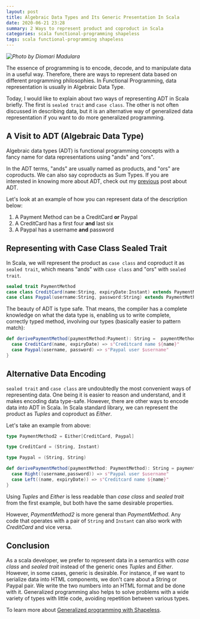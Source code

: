 ```yaml
---
layout: post
title: Algebraic Data Types and Its Generic Presentation In Scala
date: 2020-06-21 23:28
summary: 2 Ways to represent product and coproduct in Scala
categories: scala functional-programming shapeless
tags: scala functional-programming shapeless
---
```


_![Photo by Diomari Madulara](https://images.unsplash.com/photo-1468404166635-56e2d75ee491?ixlib=rb-1.2.1&ixid=eyJhcHBfaWQiOjEyMDd9&auto=format&fit=crop&w=1350&q=80)_

The essence of programming is to encode, decode, and to manipulate data in a useful way. Therefore, there are ways to represent data based on different programming philosophies. In Functional Programming, data representation is usually in Algebraic Data Type.

Today, I would like to explain about two ways of representing ADT in Scala briefly. The first is `sealed trait` and `case class`. The other is not often discussed in describing data, but it is an alternative way of generalized data representation if you want to do more generalized programming. 

## A Visit to ADT (Algebraic Data Type)

Algebraic data types (ADT) is functional programming concepts with a fancy name for data representations using "ands" and "ors".

In the ADT terms, "ands" are usually named as products, and "ors" are coproducts. We can also say coproducts as Sum Types. If you are interested in knowing more about ADT, check out my [previous](https://edward-huang.com/functional-programming/2019/12/30/what-is-an-adt-algebraic-data-types/) post about ADT.

Let's look at an example of how you can represent data of the description below:

1. A Payment Method can be a CreditCard __or__ Paypal
2. A CreditCard has a first four __and__ last six
3. A Paypal has a username __and__ password

## Representing with Case Class Sealed Trait

In Scala, we will represent the product as `case class` and coproduct it as `sealed trait`, which means "ands" with `case class` and "ors" with `sealed trait`.

```scala
sealed trait PaymentMethod
case class CreditCard(name:String, expiryDate:Instant) extends PaymentMethod
case class Paypal(username:String, password:String) extends PaymentMethod
```

The beauty of ADT is type safe. That means, the compiler has a complete knowledge on what the data type is, enabling us to write complete, correctly typed method, involving our types (basically easier to pattern match):

```scala
def derivePaymentMethod(paymentMethod:Payment): String =  paymentMethod match {
  case CreditCard(name, expiryDate) => s"Creditcard name ${name}"
  case Paypal(username, password) => s"Paypal user $username"
}
```

## Alternative Data Encoding
`sealed trait` and `case class` are undoubtedly the most convenient ways of representing data. One being it is easier to reason and understand, and it makes encoding data type-safe. However, there are other ways to encode data into ADT in Scala. In Scala standard library, we can represent the product as _Tuples_ and coproduct as _Either_.

Let's take an example from above:
```scala
type PaymentMethod2 = Either[CreditCard, Paypal]

type CreditCard = (String, Instant)

type Paypal = (String, String)

def derivePaymentMethod(paymentMethod: PaymentMethod): String = paymentMethod match {
  case Right((username,password)) => s"Paypal user $username"
  case Left((name, expiryDate)) => s"Creditcard name ${name}"
}
```

Using _Tuples_ and _Either_ is less readable than _case class_ and _sealed trait_ from the first example, but both have the same desirable properties.

However, _PaymentMethod2_ is more general than _PaymentMethod_. Any code that operates with a pair of `String` and `Instant` can also work with _CreditCard_ and vice versa. 



## Conclusion
As a scala developer, we prefer to represent data in a semantics with _case class_ and _sealed trait_ instead of the generic ones _Tuples_ and _Either_. However, in some cases, generic is desirable. For instance, if we want to serialize data into HTML components, we don't care about a String or Paypal pair. We write the two numbers into an HTML format and be done with it. Generalized programming also helps to solve problems with a wide variety of types with little code, avoiding repetition between various types.


To learn more about [Generalized programming with Shapeless](https://books.underscore.io/shapeless-guide/shapeless-guide.html).

